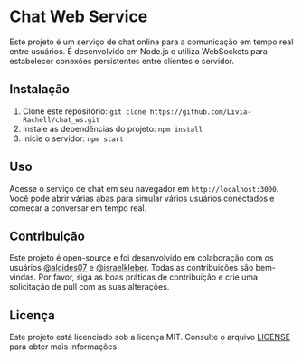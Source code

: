# Chat Web Service

Este projeto é um serviço de chat online para a comunicação em tempo real entre usuários. É desenvolvido em Node.js e utiliza WebSockets para estabelecer conexões persistentes entre clientes e servidor.

## Instalação

1. Clone este repositório: `git clone https://github.com/Livia-Rachell/chat_ws.git`
2. Instale as dependências do projeto: `npm install`
3. Inicie o servidor: `npm start`

## Uso

Acesse o serviço de chat em seu navegador em `http://localhost:3000`. Você pode abrir várias abas para simular vários usuários conectados e começar a conversar em tempo real.

## Contribuição

Este projeto é open-source e foi desenvolvido em colaboração com os usuários [@alcides07](https://github.com/alcides07) e [@israelkleber](https://github.com/israelkleber). Todas as contribuições são bem-vindas. Por favor, siga as boas práticas de contribuição e crie uma solicitação de pull com as suas alterações.

## Licença

Este projeto está licenciado sob a licença MIT. Consulte o arquivo [LICENSE](LICENSE) para obter mais informações.
